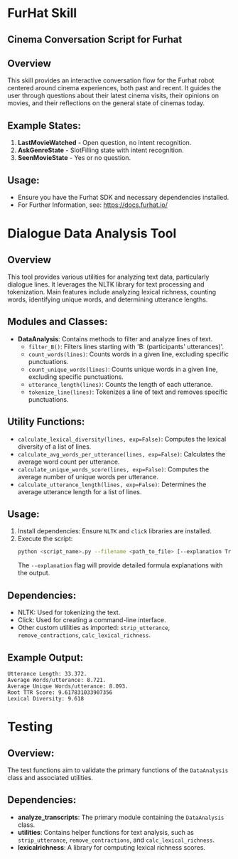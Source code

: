 # FurHat Skill
## Cinema Conversation Script for Furhat

## Overview
This skill provides an interactive conversation flow for the Furhat robot centered around cinema experiences, both past and recent. It guides the user through questions about their latest cinema visits, their opinions on movies, and their reflections on the general state of cinemas today.

## Example States:

1. **LastMovieWatched** - Open question, no intent recognition.
2. **AskGenreState** - SlotFilling state with intent recognition.
3. **SeenMovieState** - Yes or no question.

## Usage:

- Ensure you have the Furhat SDK and necessary dependencies installed.
- For Further Information, see: https://docs.furhat.io/

# Dialogue Data Analysis Tool

## Overview
This tool provides various utilities for analyzing text data, particularly dialogue lines. It leverages the NLTK library for text processing and tokenization. Main features include analyzing lexical richness, counting words, identifying unique words, and determining utterance lengths.

## Modules and Classes:
- **DataAnalysis**: Contains methods to filter and analyze lines of text.
    - `filter_B()`: Filters lines starting with 'B: (participants' utterances)'.
    - `count_words(lines)`: Counts words in a given line, excluding specific punctuations.
    - `count_unique_words(lines)`: Counts unique words in a given line, excluding specific punctuations.
    - `utterance_length(lines)`: Counts the length of each utterance.
    - `tokenize_line(lines)`: Tokenizes a line of text and removes specific punctuations.

## Utility Functions:
- `calculate_lexical_diversity(lines, exp=False)`: Computes the lexical diversity of a list of lines.
- `calculate_avg_words_per_utterance(lines, exp=False)`: Calculates the average word count per utterance.
- `calculate_unique_words_score(lines, exp=False)`: Computes the average number of unique words per utterance.
- `calculate_utterance_length(lines, exp=False)`: Determines the average utterance length for a list of lines.

## Usage:
1. Install dependencies: Ensure `NLTK` and `click` libraries are installed.
2. Execute the script: 
   ```bash
   python <script_name>.py --filename <path_to_file> [--explanation True]
   ```
   The `--explanation` flag will provide detailed formula explanations with the output.

## Dependencies:
- NLTK: Used for tokenizing the text.
- Click: Used for creating a command-line interface.
- Other custom utilities as imported: `strip_utterance`, `remove_contractions`, `calc_lexical_richness`.

## Example Output:

```Console
Utterance Length: 33.372.
Average Words/utterance: 8.721.
Average Unique Words/utterance: 8.093.
Root TTR Score: 9.617831033907356
Lexical Diversity: 9.618
```
# Testing

## Overview:
The test functions aim to validate the primary functions of the `DataAnalysis` class and associated utilities.


## Dependencies:
- **analyze_transcripts**: The primary module containing the `DataAnalysis` class.
- **utilities**: Contains helper functions for text analysis, such as `strip_utterance`, `remove_contractions`, and `calc_lexical_richness`.
- **lexicalrichness**: A library for computing lexical richness scores.
